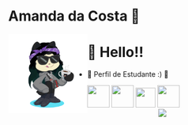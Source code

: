 # Amanda da Costa 🌸

<img align="left" src="octocat-1696530201159.png" width="160" height="160" >

# 👋 Hello!! 
  
- 📖 Perfil de Estudante :) 📖

<code><img loading="lazy" src="https://cdn.jsdelivr.net/gh/devicons/devicon/icons/html5/html5-original-wordmark.svg" width="45" height="45"/></code>  <code><img loading="lazy" src="https://cdn.jsdelivr.net/gh/devicons/devicon/icons/css3/css3-original-wordmark.svg" width="45" height="45"/></code>  <code><img loading="lazy" src="https://cdn.jsdelivr.net/gh/devicons/devicon/icons/javascript/javascript-original.svg" width="40" height="40"/></code>  <code><img loading="lazy" src="https://cdn.jsdelivr.net/gh/devicons/devicon/icons/python/python-original-wordmark.svg" width="45" height="45"/></code> <img align="right" src="gatinho-gato.gif" width="200"> 

